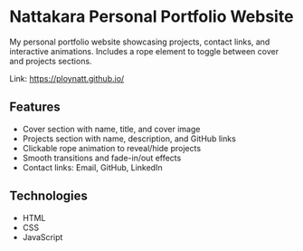 # Nattakara Personal Portfolio Website

My personal portfolio website showcasing projects, contact links,
and interactive animations. Includes a rope element to toggle
between cover and projects sections.

Link: https://ploynatt.github.io/

Features
--------
- Cover section with name, title, and cover image
- Projects section with name, description, and GitHub links
- Clickable rope animation to reveal/hide projects
- Smooth transitions and fade-in/out effects
- Contact links: Email, GitHub, LinkedIn

Technologies
------------
- HTML
- CSS
- JavaScript
